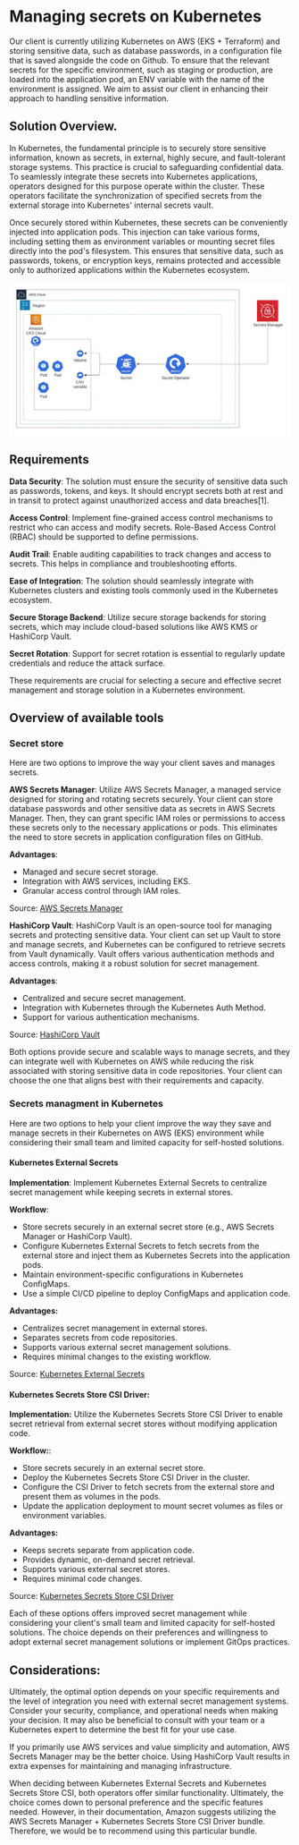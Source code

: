 # Managing secrets on Kubernetes

Our client is currently utilizing Kubernetes on AWS (EKS + Terraform) and storing sensitive data, such as database passwords, in a configuration file that is saved alongside the code on Github. To ensure that the relevant secrets for the specific environment, such as staging or production, are loaded into the application pod, an ENV variable with the name of the environment is assigned.
We aim to assist our client in enhancing their approach to handling sensitive information.

## Solution Overview.

In Kubernetes, the fundamental principle is to securely store sensitive information, known as secrets, in external, highly secure, and fault-tolerant storage systems. This practice is crucial to safeguarding confidential data. To seamlessly integrate these secrets into Kubernetes applications, operators designed for this purpose operate within the cluster. These operators facilitate the synchronization of specified secrets from the external storage into Kubernetes' internal secrets vault.

Once securely stored within Kubernetes, these secrets can be conveniently injected into application pods. This injection can take various forms, including setting them as environment variables or mounting secret files directly into the pod's filesystem. This ensures that sensitive data, such as passwords, tokens, or encryption keys, remains protected and accessible only to authorized applications within the Kubernetes ecosystem.

![Secret diagram](images/secrets-diagram.jpeg)

## Requirements

**Data Security**: The solution must ensure the security of sensitive data such as passwords, tokens, and keys. It should encrypt secrets both at rest and in transit to protect against unauthorized access and data breaches[1].

**Access Control**: Implement fine-grained access control mechanisms to restrict who can access and modify secrets. Role-Based Access Control (RBAC) should be supported to define permissions.

**Audit Trail**: Enable auditing capabilities to track changes and access to secrets. This helps in compliance and troubleshooting efforts.

**Ease of Integration**: The solution should seamlessly integrate with Kubernetes clusters and existing tools commonly used in the Kubernetes ecosystem.

**Secure Storage Backend**: Utilize secure storage backends for storing secrets, which may include cloud-based solutions like AWS KMS or HashiCorp Vault.

**Secret Rotation**: Support for secret rotation is essential to regularly update credentials and reduce the attack surface.

These requirements are crucial for selecting a secure and effective secret management and storage solution in a Kubernetes environment.

## Overview of available tools

### Secret store

Here are two options to improve the way your client saves and manages secrets.

**AWS Secrets Manager**: Utilize AWS Secrets Manager, a managed service designed for storing and rotating secrets securely. Your client can store database passwords and other sensitive data as secrets in AWS Secrets Manager. Then, they can grant specific IAM roles or permissions to access these secrets only to the necessary applications or pods. This eliminates the need to store secrets in application configuration files on GitHub.

**Advantages**:

* Managed and secure secret storage.
* Integration with AWS services, including EKS.
* Granular access control through IAM roles.

Source: [AWS Secrets Manager](https://aws.amazon.com/secrets-manager/ "AWS Secrets Manager")

**HashiCorp Vault**: HashiCorp Vault is an open-source tool for managing secrets and protecting sensitive data. Your client can set up Vault to store and manage secrets, and Kubernetes can be configured to retrieve secrets from Vault dynamically. Vault offers various authentication methods and access controls, making it a robust solution for secret management.

**Advantages**:

* Centralized and secure secret management.
* Integration with Kubernetes through the Kubernetes Auth Method.
* Support for various authentication mechanisms.

Source: [HashiCorp Vault](https://www.vaultproject.io/ "HashiCorp Vault")

Both options provide secure and scalable ways to manage secrets, and they can integrate well with Kubernetes on AWS while reducing the risk associated with storing sensitive data in code repositories. Your client can choose the one that aligns best with their requirements and capacity.


### Secrets managment in Kubernetes

Here are two options to help your client improve the way they save and manage secrets in their Kubernetes on AWS (EKS) environment while considering their small team and limited capacity for self-hosted solutions.

#### Kubernetes External Secrets

**Implementation**: Implement Kubernetes External Secrets to centralize secret management while keeping secrets in external stores.

**Workflow**:
* Store secrets securely in an external secret store (e.g., AWS Secrets Manager or HashiCorp Vault).
* Configure Kubernetes External Secrets to fetch secrets from the external store and inject them as Kubernetes Secrets into the application pods.
* Maintain environment-specific configurations in Kubernetes ConfigMaps.
* Use a simple CI/CD pipeline to deploy ConfigMaps and application code.

**Advantages:**
* Centralizes secret management in external stores.
* Separates secrets from code repositories.
* Supports various external secret management solutions.
* Requires minimal changes to the existing workflow.

Source: [Kubernetes External Secrets](https://github.com/external-secrets/external-secrets "Kubernetes External Secrets")

#### Kubernetes Secrets Store CSI Driver:

**Implementation:** Utilize the Kubernetes Secrets Store CSI Driver to enable secret retrieval from external secret stores without modifying application code.

**Workflow:**:
* Store secrets securely in an external secret store.
* Deploy the Kubernetes Secrets Store CSI Driver in the cluster.
* Configure the CSI Driver to fetch secrets from the external store and present them as volumes in the pods.
* Update the application deployment to mount secret volumes as files or environment variables.

**Advantages:**

* Keeps secrets separate from application code.
* Provides dynamic, on-demand secret retrieval.
* Supports various external secret stores.
* Requires minimal code changes.

Source: [Kubernetes Secrets Store CSI Driver](https://github.com/kubernetes-sigs/secrets-store-csi-driver "Kubernetes Secrets Store CSI Driver")

Each of these options offers improved secret management while considering your client's small team and limited capacity for self-hosted solutions. The choice depends on their preferences and willingness to adopt external secret management solutions or implement GitOps practices.


## Considerations:

Ultimately, the optimal option depends on your specific requirements and the level of integration you need with external secret management systems. Consider your security, compliance, and operational needs when making your decision. It may also be beneficial to consult with your team or a Kubernetes expert to determine the best fit for your use case.

If you primarily use AWS services and value simplicity and automation, AWS Secrets Manager may be the better choice. Using HashiCorp Vault results in extra expenses for maintaining and managing infrastructure.

When deciding between Kubernetes External Secrets and Kubernetes Secrets Store CSI, both operators offer similar functionality. Ultimately, the choice comes down to personal preference and the specific features needed. However, in their documentation, Amazon suggests utilizing the AWS Secrets Manager + Kubernetes Secrets Store CSI Driver bundle. Therefore, we would be to recommend using this particular bundle.





